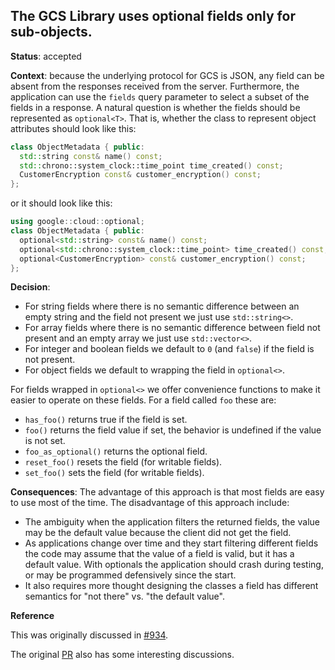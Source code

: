 ## The GCS Library uses optional fields only for sub-objects.

**Status**: accepted

**Context**: because the underlying protocol for GCS is JSON, any field can be
absent from the responses received from the server. Furthermore, the application
can use the `fields` query parameter to select a subset of the fields in a
response. A natural question is whether the fields should be represented as
`optional<T>`. That is, whether the class to represent object attributes should
look like this:

```C++
class ObjectMetadata { public:
  std::string const& name() const;
  std::chrono::system_clock::time_point time_created() const;
  CustomerEncryption const& customer_encryption() const;
};
```

or it should look like this:

```C++
using google::cloud::optional;
class ObjectMetadata { public:
  optional<std::string> const& name() const;
  optional<std::chrono::system_clock::time_point> time_created() const;
  optional<CustomerEncryption> const& customer_encryption() const;
};
```

**Decision**:

- For string fields where there is no semantic difference between an empty
  string and the field not present we just use `std::string<>`.
- For array fields where there is no semantic difference between field not
  present and an empty array we just use `std::vector<>`.
- For integer and boolean fields we default to `0` (and `false`) if the field
  is not present.
- For object fields we default to wrapping the field in `optional<>`.

For fields wrapped in `optional<>` we offer convenience functions to make it
easier to operate on these fields. For a field called `foo` these are:

- `has_foo()` returns true if the field is set.
- `foo()` returns the field value if set, the behavior is undefined if the value
  is not set.
- `foo_as_optional()` returns the optional field.
- `reset_foo()` resets the field (for writable fields).
- `set_foo()` sets the field (for writable fields).

**Consequences**: The advantage of this approach is that most fields are easy
to use most of the time. The disadvantage of this approach include:

- The ambiguity when the application filters the returned fields, the value
  may be the default value because the client did not get the field.
- As applications change over time and they start filtering different fields
  the code may assume that the value of a field is valid, but it has a default
  value. With optionals the application should crash during testing, or may
  be programmed defensively since the start.
- It also requires more thought designing the classes a field has different
  semantics for "not there" vs. "the default value".

**Reference**

This was originally discussed in
[#934](https://github.com/googleapis/google-cloud-cpp/issues/934).

The original [PR](https://github.com/googleapis/google-cloud-cpp/pull/1358)
also has some interesting discussions.
